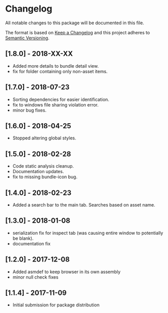 # Changelog

All notable changes to this package will be documented in this file.

The format is based on [Keep a Changelog](http://keepachangelog.com/en/1.0.0/)
and this project adheres to [Semantic Versioning](http://semver.org/spec/v2.0.0.html).

## [1.8.0] - 2018-XX-XX

- Added more details to bundle detail view.
- fix for folder containing only non-asset items.

## [1.7.0] - 2018-07-23

- Sorting dependencies for easier identification.
- fix to windows file sharing violation error.
- minor bug fixes.

## [1.6.0] - 2018-04-25

- Stopped altering global styles.

## [1.5.0] - 2018-02-28

- Code static analysis cleanup.
- Documentation updates.
- fix to missing bundle-icon bug.

## [1.4.0] - 2018-02-23

- Added a search bar to the main tab. Searches based on asset name.

## [1.3.0] - 2018-01-08

- serialization fix for inspect tab (was causing entire window to potentially be blank).
- documentation fix

## [1.2.0] - 2017-12-08

- Added asmdef to keep browser in its own assembly
- minor null check fixes

## [1.1.4] - 2017-11-09

- Initial submission for package distribution
